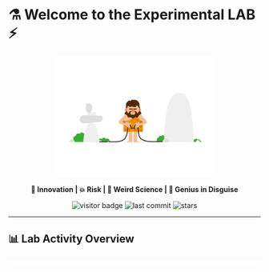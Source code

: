 # ⚗️ Welcome to the Experimental LAB ⚡
<p align="center">
  <img src="zzz.gif" width="320" alt="Animated chaos of genius" />
</p>

<p align="center">
  <b>🚀 Innovation | 💥 Risk | 🧪 Weird Science | 🤯 Genius in Disguise</b>
</p>

<p align="center">
  <img src="https://komarev.com/ghpvc/?username=SIADSiM&label=Lab%20Visitors&color=brightgreen&style=for-the-badge" alt="visitor badge" />
  <img src="https://img.shields.io/github/last-commit/SIADSiM/SIADSiM?style=for-the-badge&color=4caf50" alt="last commit" />
  <img src="https://img.shields.io/github/stars/SIADSiM/SIADSiM?style=for-the-badge&color=ffb300" alt="stars" />
</p>

---

## 📊 Lab Activity Overview

<p align="center">
  <img src="https://raw.githubusercontent.com/SIADSiM/SIADSiM/metrics-render/metrics.svg" alt="Metrics" />
</p>
